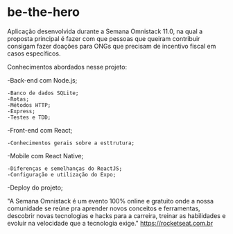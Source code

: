 # be-the-hero

Aplicação desenvolvida durante a Semana Omnistack 11.0,
na qual a proposta principal é fazer com que pessoas
que queiram contribuir consigam fazer doações
para ONGs que precisam de incentivo fiscal
em casos específicos.

Conhecimentos abordados nesse projeto:

  -Back-end com Node.js;
  
    -Banco de dados SQLite;
    -Rotas;
    -Métodos HTTP;
    -Express;
    -Testes e TDD;
    
  -Front-end com React;
  
    -Conhecimentos gerais sobre a esttrutura;
    
  -Mobile com React Native;
  
    -Diferenças e semelhanças do ReactJS;
    -Configuração e utilização do Expo;
    
  -Deploy do projeto;

"A Semana Omnistack é um evento 100% online e gratuito onde
a nossa comunidade se reúne pra aprender novos conceitos
e ferramentas, descobrir novas tecnologias e hacks para
a carreira, treinar as habilidades e evoluir na
velocidade que a tecnologia exige."
https://rocketseat.com.br
